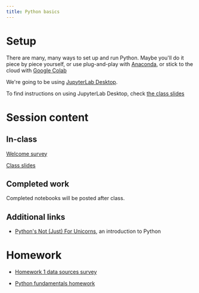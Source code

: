 ```yaml
---
title: Python basics
---
```


# Setup

There are many, many ways to set up and run Python. Maybe you'll do it piece by piece yourself, or use plug-and-play with [Anaconda](https://www.anaconda.com/download), or stick to the cloud with [Google Colab](https://colab.research.google.com/)

We're going to be using [JupyterLab Desktop](https://github.com/jupyterlab/jupyterlab-desktop).

To find instructions on using JupyterLab Desktop, check [the class slides](data-dojo-intro.pdf)

# Session content

## In-class

[Welcome survey](https://docs.google.com/forms/d/e/1FAIpQLScPvh9uIHWClCkITyMOGWsb5gWOX0QAAjkLF88p53UDpnIopw/viewform?usp=sf_link)

[Class slides](data-dojo-intro.pdf)

## Completed work

Completed notebooks will be posted after class.

## Additional links

- [Python's Not (Just) For Unicorns](https://littlecolumns.com/learn/python), an introduction to Python

# Homework

- [Homework 1 data sources survey](https://docs.google.com/forms/d/e/1FAIpQLSeESNZJkuUXLg2W7Uf-FROW1VCZflwMGr3Dib8yPT4rvLWoSw/viewform?usp=sf_link)

- [Python fundamentals homework](01-python-basics/homework.qmd)